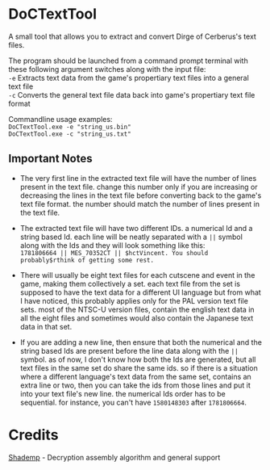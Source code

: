 # DoCTextTool
A small tool that allows you to extract and convert Dirge of Cerberus's text files. 

The program should be launched from a command prompt terminal with these following argument switches along with the input file:
<br>``-e`` Extracts text data from the game's propertiary text files into a general text file
<br>``-c`` Converts the general text file data back into game's propertiary text file format

Commandline usage examples:
<br>``DoCTextTool.exe -e "string_us.bin" ``
<br>``DoCTextTool.exe -c "string_us.txt" ``

## Important Notes
- The very first line in the extracted text file will have the number of lines present in the text file. change this number only if you are increasing or decreasing the lines in the text file before converting back to the game's text file format.
the number should match the number of lines present in the text file.
- The extracted text file will have two different IDs. a numerical Id and a string based Id. each line will be neatly separated with a `` || `` symbol along with the Ids and they will look something like this:
<br>`` 1781806664 || MES_70352CT || $hctVincent. You should probably$rthink of getting some rest. ``

- There will usually be eight text files for each cutscene and event in the game, making them collectively a set. each text file from the set is supposed to have the text data for a different UI language but from what I have noticed, this probably applies
only for the PAL version text file sets. most of the NTSC-U version files, contain the english text data in all the eight files and sometimes would also contain the Japanese text data in that set.
- If you are adding a new line, then ensure that both the numerical and the string based Ids are present before the line data along with the `` || `` symbol. as of now, I don't know how both the Ids are generated, but all text files in the same set do share
  the same ids. so if there is a situation where a different language's text data from the same set, contains an extra line or two, then you can take the ids from those lines and put it into your text file's new line. the numerical Ids order has to be
  sequential. for instance, you can't have ``1580148303`` after ``1781806664``.


# Credits
[Shademp](https://github.com/Shademp) - Decryption assembly algorithm and general support
